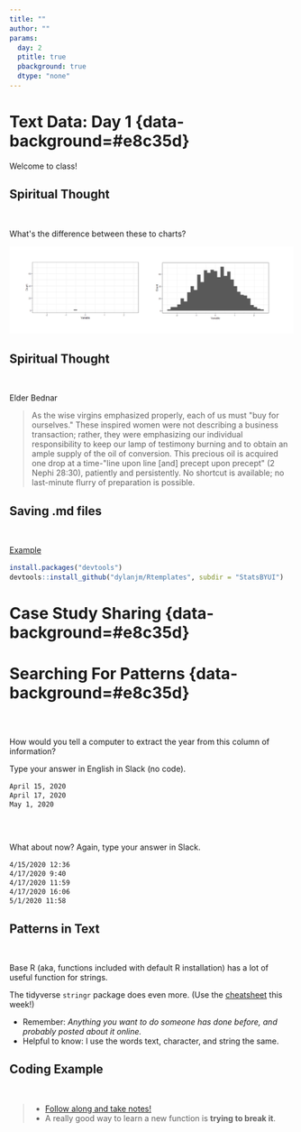 ```yaml
---
title: ""
author: ""
params:
  day: 2
  ptitle: true
  pbackground: true
  dtype: "none"
---
```




# Text Data: Day 1 {data-background=#e8c35d}

Welcome to class!

## Spiritual Thought

<br>

What's the difference between these to charts?

![](images/hist_both.png)

## Spiritual Thought

<br>

Elder Bednar

> As the wise virgins emphasized properly, each of us must "buy for ourselves." These inspired women were not describing a business transaction; rather, they were emphasizing our individual responsibility to keep our lamp of testimony burning and to obtain an ample supply of the oil of conversion. This precious oil is acquired one drop at a time-"line upon line [and] precept upon precept" (2 Nephi 28:30), patiently and persistently. No shortcut is available; no last-minute flurry of preparation is possible.

## Saving .md files

<br>

[Example](https://github.com/BYUI335/M335_WI21_Larson_Kati/tree/master/week_06_relational-data/task_11)

```r
install.packages("devtools")
devtools::install_github("dylanjm/Rtemplates", subdir = "StatsBYUI")
```
# Case Study Sharing {data-background=#e8c35d}

<!----------
## Case Study Groups

>- Paste a link to your case study in Slack
>- Then share your case study with someone next to you

## Case Study Presentations
------------->

# Searching For Patterns {data-background=#e8c35d}

##

<br>

How would you tell a computer to extract the year from this column of information?

Type your answer in English in Slack (no code).

```
April 15, 2020
April 17, 2020
May 1, 2020
```

##

<br>

What about now? Again, type your answer in Slack.

```
4/15/2020 12:36
4/17/2020 9:40
4/17/2020 11:59
4/17/2020 16:06
5/1/2020 11:58
```

## Patterns in Text

<br>

Base R (aka, functions included with default R installation) has a lot of useful function for strings.

The tidyverse `stringr` package does even more. (Use the [cheatsheet](https://stringr.tidyverse.org/) this week!)

- Remember: *Anything you want to do someone has done before, and probably posted about it online.*
- Helpful to know: I use the words text, character, and string the same.

## Coding Example

<br>

> - [Follow along and take notes!](https://raw.githubusercontent.com/ktoutloud/classslides/master/math335/text_variables_examples_s.R)
> - A really good way to learn a new function is **trying to break it**.
